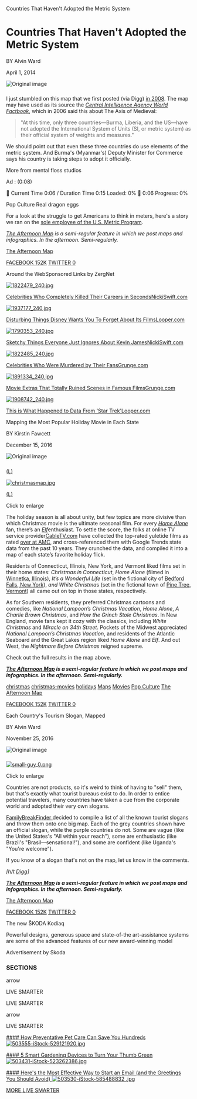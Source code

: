 Countries That Haven't Adopted the Metric System

# Countries That Haven't Adopted the Metric System

BY Alvin Ward

April 1, 2014

 ![Original image](../_resources/53772cd8361c7e5982a48679bb1b5faf.png)

#####

I just stumbled on this map that we first posted (via Digg) [in 2008](http://mentalfloss.com/article/19334/6-crazy-things-i-just-learned-about-metric-system). The map may have used as its source the [*Central Intelligence Agency World Factbook*](https://www.cia.gov/library/publications/the-world-factbook/appendix/appendix-g.html), which in 2006 said this about The Axis of Medieval:

> "At this time, only three countries—Burma, Liberia, and the US—have not adopted the International System of Units (SI, or metric system) as their official system of weights and measures."

We should point out that even these three countries do use elements of the metric system. And Burma's (Myanmar's) Deputy Minister for Commerce says his country is taking steps to adopt it officially.

More from mental floss studios

Ad : (0:08)


Current Time 0:06
/
Duration Time 0:15
Loaded: 0%

0:06
Progress: 0%

Pop Culture
Real dragon eggs

For a look at the struggle to get Americans to think in meters, here's a story we ran on the [sole employee of the U.S. Metric Program](http://mentalfloss.com/article/50160/years-ken-butcher-was-sole-employee-us-metric-program).

*[The Afternoon Map](http://mentalfloss.com/section/the-afternoon-map) is a semi-regular feature in which we post maps and infographics. In the afternoon. Semi-regularly.*

 [The Afternoon Map](http://mentalfloss.com/section/afternoon-map)

 [      FACEBOOK   152K](http://mentalfloss.com/article/55895/countries-havent-adopted-metric-system)  [      TWITTER   0](http://mentalfloss.com/article/55895/countries-havent-adopted-metric-system)

Around the WebSponsored Links by ZergNet

[![1822479_240.jpg](:/a1d01a8508bd30fd39b3f90cb5569227)](http://www.zergnet.com/i/1822479/51806/0/0/22463304)

[Celebrities Who Completely Killed Their Careers in SecondsNickiSwift.com](http://www.zergnet.com/i/1822479/51806/0/0/22463304)

[![1937177_240.jpg](../_resources/d8202dec3f650b5f0fb1b2ed6bcb1e9a.jpg)](http://www.zergnet.com/i/1937177/51806/0/0/22463304)

[Disturbing Things Disney Wants You To Forget About Its FilmsLooper.com](http://www.zergnet.com/i/1937177/51806/0/0/22463304)

[![1790353_240.jpg](../_resources/32c57046906d3cecba6e33d59566a8a3.jpg)](http://www.zergnet.com/i/1790353/51806/0/0/22463304)

[Sketchy Things Everyone Just Ignores About Kevin JamesNickiSwift.com](http://www.zergnet.com/i/1790353/51806/0/0/22463304)

[![1822485_240.jpg](../_resources/ec311cbddc34f096cbf5d1b8d56ae43b.jpg)](http://www.zergnet.com/i/1822485/51806/0/0/22463304)

[Celebrities Who Were Murdered by Their FansGrunge.com](http://www.zergnet.com/i/1822485/51806/0/0/22463304)

[![1891334_240.jpg](../_resources/a6a206a72c4ffdd6a975d38d111af528.jpg)](http://www.zergnet.com/i/1891334/51806/0/0/22463304)

[Movie Extras That Totally Ruined Scenes in Famous FilmsGrunge.com](http://www.zergnet.com/i/1891334/51806/0/0/22463304)

[![1908742_240.jpg](../_resources/d89d3ec662c9d828d4f05a3b214c1990.jpg)](http://www.zergnet.com/i/1908742/51806/0/0/22463304)

[This is What Happened to Data From 'Star Trek'Looper.com](http://www.zergnet.com/i/1908742/51806/0/0/22463304)

Mapping the Most Popular Holiday Movie in Each State

BY Kirstin Fawcett

December 15, 2016

 ![Original image](../_resources/b7d284049be5e0b5611413e873bf3887.png)

#####

[(L)](http://mentalfloss.com/sites/default/files/big-map.png)

[ ![christmasmap.jpg](../_resources/fa94d799762c24499e8e1fa9bf2bc3a9.jpg)](http://mentalfloss.com/sites/default/files/big-map.png)

[(L)](http://mentalfloss.com/sites/default/files/big-map.png)

Click to enlarge

The holiday season is all about unity, but few topics are more divisive than which Christmas movie is the ultimate seasonal film. For every *[Home Alone](http://mentalfloss.com/article/60262/25-things-you-might-not-know-about-home-alone)* fan, there’s an [*Elf*](http://mentalfloss.com/article/60421/21-things-you-might-not-know-about-elf)enthusiast. To settle the score, the folks at online TV service provider[CableTV.com](http://www.cabletv.com/blog/states-favorite-holiday-movie-map/) have collected the top-rated yuletide films as rated [over at AMC](http://www.amc.com/movie-guide/christmas-movies), and cross-referenced them with Google Trends state data from the past 10 years. They crunched the data, and compiled it into a map of each state’s favorite holiday flick.

Residents of Connecticut, Illinois, New York, and Vermont liked films set in their home states: *Christmas in Connecticut*, *Home Alone* (filmed in [Winnetka, Illinois](http://www.chicagotribune.com/entertainment/ct-home-alone-house-winnetka-20151106-story.html)), *It’s a Wonderful Life* (set in the fictional city of [Bedford Falls, New York](http://time.com/4596666/bedford-falls-true-story/)), *and White Christma*s (set in the fictional town of [Pine Tree, Vermont](http://www.burlingtonfreepress.com/story/news/local/2014/12/24/white-christmas-imaginary-vermont-town/20767323/)) all came out on top in those states, respectively.

As for Southern residents, they preferred Christmas cartoons and comedies, like *National Lampoon’s Christmas Vacation*, *Home Alone*, *A Charlie Brown Christmas*, and *How the Grinch Stole Christmas*. In New England, movie fans kept it cozy with the classics, including *White Christmas* and *Miracle on 34th Street*. Pockets of the Midwest appreciated *National Lampoon’s Christmas Vacation*, and residents of the Atlantic Seaboard and the Great Lakes region liked *Home Alone* and *Elf*. And out West, the *Nightmare Before Christmas* reigned supreme.

Check out the full results in the map above.

***[The Afternoon Map](http://mentalfloss.com/section/the-afternoon-map) is a semi-regular feature in which we post maps and infographics. In the afternoon. Semi-regularly.***

 [christmas](http://mentalfloss.com/section/christmas)  [christmas-movies](http://mentalfloss.com/section/christmas-movies)  [holidays](http://mentalfloss.com/section/holidays)  [Maps](http://mentalfloss.com/section/maps)  [Movies](http://mentalfloss.com/section/movies)  [Pop Culture](http://mentalfloss.com/section/pop-culture)  [The Afternoon Map](http://mentalfloss.com/section/afternoon-map)

 [      FACEBOOK   152K](http://mentalfloss.com/article/55895/countries-havent-adopted-metric-system)  [      TWITTER   0](http://mentalfloss.com/article/55895/countries-havent-adopted-metric-system)

Each Country's Tourism Slogan, Mapped

BY Alvin Ward

November 25, 2016

 ![Original image](../_resources/72b93708b6d34bd09d4043bd1a8cfd7a.png)

#####

[![small-guy_0.png](../_resources/a44786de1557bfab1f3540111fe64f17.png)](http://mentalfloss.com/sites/default/files/Untitled-3_0.jpg)

Click to enlarge

Countries are not products, so it's weird to think of having to "sell" them, but that's exactly what tourist bureaus exist to do. In order to entice potential travelers, many countries have taken a cue from the corporate world and adopted their very own slogans.

[FamilyBreakFinder ](https://www.familybreakfinder.co.uk/holidays/map-every-countrys-tourism-slogan/)decided to compile a list of all the known tourist slogans and throw them onto one big map. Each of the grey countries shown have an official slogan, while the purple countries do not. Some are vague (like the United States's "All within your reach"), some are enthusiastic (like Brazil's "Brasil—sensational!"), and some are confident (like Uganda's "You're welcome").

If you know of a slogan that's not on the map, let us know in the comments.

*[h/t [Digg](http://digg.com/2016/tourism-slogans-world?utm_source=digg&utm_medium=email)]*

***[The Afternoon Map](http://mentalfloss.com/section/the-afternoon-map) is a semi-regular feature in which we post maps and infographics. In the afternoon. Semi-regularly.***

 [The Afternoon Map](http://mentalfloss.com/section/afternoon-map)

 [      FACEBOOK   152K](http://mentalfloss.com/article/55895/countries-havent-adopted-metric-system)  [      TWITTER   0](http://mentalfloss.com/article/55895/countries-havent-adopted-metric-system)

The new ŠKODA Kodiaq

Powerful designs, generous space and state-of-the art-assistance systems are some of the advanced features of our new award-winning model

Advertisement by Skoda

### SECTIONS

arrow

LIVE SMARTER

LIVE SMARTER

arrow

LIVE SMARTER

 [ #### How Preventative Pet Care Can Save You Hundreds    ![503555-iStock-529121920.jpg](../_resources/056d2fe59e08ffb86cf985a01fa42918.jpg)](http://mentalfloss.com/article/503555/how-preventative-pet-care-can-save-you-hundreds)

 [ #### 5 Smart Gardening Devices to Turn Your Thumb Green       ![503431-iStock-523262386.jpg](../_resources/8f65fe0572072ef1cdc8a0d7c5e27582.jpg)](http://mentalfloss.com/article/503431/5-smart-gardening-devices-turn-your-thumb-green)

 [ #### Here's the Most Effective Way to Start an Email (and the Greetings You Should Avoid)       ![503530-iStock-585488832 .jpg](../_resources/57b3a3c27fc9b1d226173351ca3e4aac.jpg)](http://mentalfloss.com/article/503530/heres-most-effective-way-start-email-and-greetings-you-should-avoid)

 [MORE LIVE SMARTER](http://mentalfloss.com/section/Live%20Smarter)